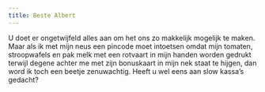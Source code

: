 ```yaml
---
title: Beste Albert
---
```

U doet er ongetwijfeld alles aan om het ons zo makkelijk mogelijk te maken. Maar als ik met mijn neus een pincode moet intoetsen omdat mijn tomaten, stroopwafels en pak melk met een rotvaart in mijn handen worden gedrukt terwijl degene achter me met zijn bonuskaart in mijn nek staat te hijgen, dan word ik toch een beetje zenuwachtig. Heeft u wel eens aan slow kassa’s gedacht?
